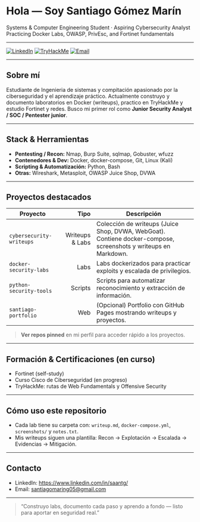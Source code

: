 #  Hola — Soy Santiago Gómez Marín

 Systems & Computer Engineering Student · Aspiring Cybersecurity Analyst  
 Practicing Docker Labs, OWASP, PrivEsc, and Fortinet fundamentals

---

[![LinkedIn](https://img.shields.io/badge/LinkedIn-SantiagoGomezMarin-0A66C2?style=for-the-badge&logo=linkedin&logoColor=white)](https://www.linkedin.com/in/saantg/)
[![TryHackMe](https://img.shields.io/badge/TryHackMe-santiagomaring05-9C27B0?style=for-the-badge&logo=tryhackme&logoColor=white)](https://tryhackme.com/p/santiagomaring05)
[![Email](https://img.shields.io/badge/Email-santiagomaring05%40gmail.com-D14836?style=for-the-badge&logo=gmail&logoColor=white)](mailto:santiagomaring05@gmail.com)


---

##  Sobre mí
Estudiante de Ingenieria de sistemas y compitación apasionado por la ciberseguridad y el aprendizaje práctico. Actualmente construyo y documento laboratorios en Docker (writeups), 
practico en TryHackMe y estudio Fortinet y redes. Busco mi primer rol como **Junior Security Analyst / SOC / Pentester junior**.

---

##  Stack & Herramientas
- **Pentesting / Recon:** Nmap, Burp Suite, sqlmap, Gobuster, wfuzz  
- **Contenedores & Dev:** Docker, docker-compose, Git, Linux (Kali)  
- **Scripting & Automatización:** Python, Bash  
- **Otras:** Wireshark, Metasploit, OWASP Juice Shop, DVWA

---

##  Proyectos destacados
| Proyecto | Tipo | Descripción |
|---|---:|---|
| `cybersecurity-writeups` | Writeups & Labs | Colección de writeups (Juice Shop, DVWA, WebGoat). Contiene docker-compose, screenshots y writeups en Markdown. |
| `docker-security-labs` | Labs | Labs dockerizados para practicar exploits y escalada de privilegios. |
| `python-security-tools` | Scripts | Scripts para automatizar reconocimiento y extracción de información. |
| `santiago-portfolio` | Web | (Opcional) Portfolio con GitHub Pages mostrando writeups y proyectos. |

> **Ver repos pinned** en mi perfil para acceder rápido a los proyectos.

---

## Formación & Certificaciones (en curso)
- Fortinet (self-study)  
- Curso Cisco de Ciberseguridad (en progreso)  
- TryHackMe: rutas de Web Fundamentals y Offensive Security

---

##  Cómo uso este repositorio
- Cada lab tiene su carpeta con: `writeup.md`, `docker-compose.yml`, `screenshots/` y `notes.txt`.  
- Mis writeups siguen una plantilla: Recon → Explotación → Escalada → Evidencias → Mitigación.

---



##  Contacto
- LinkedIn: https://www.linkedin.com/in/saantg/
- Email: santiagomaring05@gmail.com

---

>  “Construyo labs, documento cada paso y aprendo a fondo — listo para aportar en seguridad real.”

